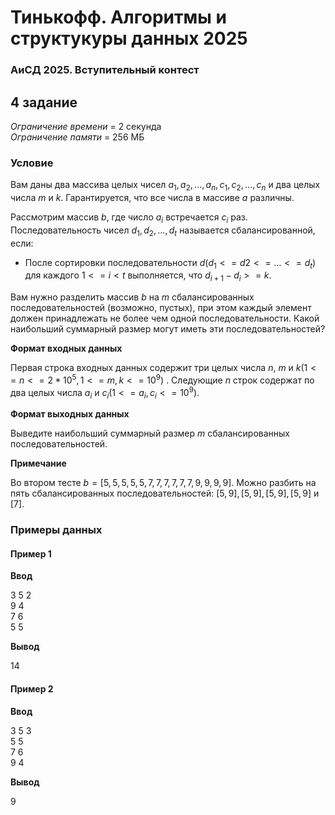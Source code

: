 # Тинькофф. Алгоритмы и структукуры данных 2025

### АиСД 2025. Вступительный контест

## 4 задание

_Ограничение времени_ = 2 секунда\
_Ограничение памяти_ = 256 МБ

### Условие

Вам даны два массива целых чисел $a_1, a_2, ..., a_n, c_1, c_2, ..., c_n$ и два целых числа $m$ и $k$. Гарантируется, что все числа в массиве $a$ различны.

Рассмотрим массив $b$, где число $a_i$ встречается $c_i$ раз. Последовательность чисел $d_1, d_2, ..., d_t$ называется сбалансированной, если:

- После сортировки последовательности $d (d_1 <= d2 <= ... <= d_t)$ для каждого $1 <= i < t$ выполняется, что $d_{i+1} - d_i >= k$.

Вам нужно разделить массив $b$ на $m$ сбалансированных последовательностей (возможно, пустых), при этом каждый элемент должен принадлежать не более чем одной последовательности. Какой наибольший суммарный размер могут иметь эти последовательностей?

**Формат входных данных**

Первая строка входных данных содержит три целых числа $n$, $m$ и $k (1 <= n <= 2*10^5, 1 <= m,k <= 10^9)$ .
Следующие $n$ строк содержат по два целых числа $a_i$ и $c_i (1 <= a_i, c_i <= 10^9)$.

**Формат выходных данных**

Выведите наибольший суммарный размер $m$ сбалансированных последовательностей.

**Примечание**

Во втором тесте $b = [5,5,5,5,5,7,7,7,7,7,7,9,9,9,9]$. Можно разбить на пять сбалансированных последовательностей: $[5,9],[5,9],[5,9],[5,9]$ и $[7]$.

### Примеры данных

#### Пример 1

**Ввод**

3 5 2\
9 4\
7 6\
5 5

**Вывод**

14

#### Пример 2

**Ввод**

3 5 3\
5 5\
7 6\
9 4

**Вывод**

9
